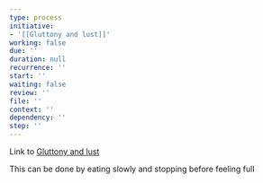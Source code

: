```yaml
---
type: process
initiative:
- '[[Gluttony and lust]]'
working: false
due: ''
duration: null
recurrence: ''
start: ''
waiting: false
review: ''
file: ''
context: ''
dependency: ''
step: ''
---
```


Link to [Gluttony and lust](docs/sidebar1/Initiatives/bad%20traits/Gluttony%20and%20lust.md)

This can be done by eating slowly and stopping before feeling full